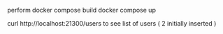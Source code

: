 perform 
 docker compose build
 docker compose up

curl http://localhost:21300/users  to see list of users ( 2 initially inserted )